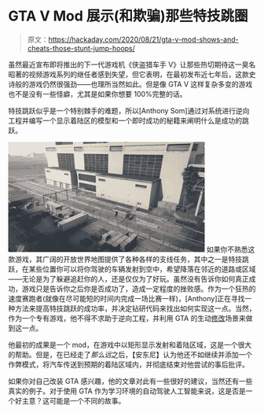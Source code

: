 # GTA V Mod 展示(和欺骗)那些特技跳圈

> 原文：<https://hackaday.com/2020/08/21/gta-v-mod-shows-and-cheats-those-stunt-jump-hoops/>

虽然最近宣布即将推出的下一代游戏机《侠盗猎车手 V》让那些热切期待这一臭名昭著的视频游戏系列的继任者感到失望，但它表明，在最初发布近七年后，这款史诗般的游戏仍然很强劲——也理所当然如此。但是像 GTA V 这样复杂多变的游戏也不是没有一些怪癖，尤其是如果你想要 100%完整的话。

特技跳跃似乎是一个特别棘手的难题，所以[Anthony Som]通过对系统进行逆向工程并编写一个显示着陆区的模型和一个即时成功的秘籍来阐明什么是成功的跳跃。

[![](img/bbf15be82763bd169fdfdca01ab500e0.png)](https://hackaday.com/wp-content/uploads/2020/08/airport-jump.jpg) 如果你不熟悉这款游戏，其广阔的开放世界地图提供了各种各样的支线任务，其中之一是特技跳跃，在某些位置你可以将你驾驶的车辆发射到空中，希望降落在邻近的道路或区域——无论是为了躲避追赶你的人，还是仅仅为了好玩。虽然没有告诉你如何真正成功，游戏只是告诉你之后你是否成功了，造成一定程度的挫败感。作为一个狂热的速度赛跑者(就像在尽可能短的时间内完成一场比赛一样)，[Anthony]正在寻找一种方法来提高特技跳跃的成功率，并决定钻研代码来找出如何实现这一点。当然，作为一个专有游戏，他不得不求助于逆向工程，并利用 GTA 的生动[修改](https://en.wikipedia.org/wiki/Modding_in_Grand_Theft_Auto)场景来做到这一点。

他最初的成果是一个 mod，在游戏中以矩形显示发射和着陆区域，这是一个很大的帮助。但是，在已经走了*那么远*之后，【安东尼】认为他还不如继续并添加一个作弊模式，将汽车传送到预期的着陆区域内，并彻底结束对他尝试的事后批评。

如果你对自己改装 GTA 感兴趣，他的文章对此有一些很好的建议，当然还有一些真实的例子。对于使用 GTA 作为学习环境的自动驾驶人工智能来说，这是否是一个好主意？这可能是一个不同的故事。